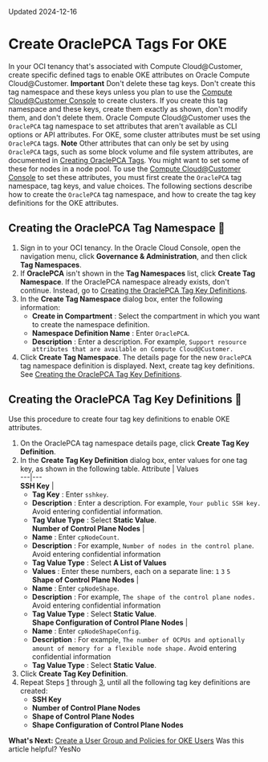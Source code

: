 Updated 2024-12-16
# Create OraclePCA Tags For OKE
In your OCI tenancy that's associated with Compute Cloud@Customer, create specific defined tags to enable OKE attributes on Oracle Compute Cloud@Customer. 
**Important**
Don't delete these tag keys. Don't create this tag namespace and these keys unless you plan to use the [Compute Cloud@Customer Console](https://docs.oracle.com/en-us/iaas/compute-cloud-at-customer/topics/overview/compute-cloud-customer-console.htm#accessing-the-console "Use the Compute Cloud@Customer Console to create and manage compute, storage and other resources on a Compute Cloud@Customer infrastructure.") to create clusters. If you create this tag namespace and these keys, create them exactly as shown, don't modify them, and don't delete them.
Oracle Compute Cloud@Customer uses the `OraclePCA` tag namespace to set attributes that aren't available as CLI options or API attributes. For OKE, some cluster attributes must be set using `OraclePCA` tags.
**Note**
Other attributes that can only be set by using `OraclePCA` tags, such as some block volume and file system attributes, are documented in [Creating OraclePCA Tags](https://docs.oracle.com/en-us/iaas/compute-cloud-at-customer/topics/tags/creating_oraclepca_tags.htm#creating_oraclepca_tags "On Oracle Compute Cloud@Customer you can use the OraclePCA tag namespace to enable resource attributes that aren't available as CLI options or API attributes."). You might want to set some of these for nodes in a node pool.
To use the [Compute Cloud@Customer Console](https://docs.oracle.com/en-us/iaas/compute-cloud-at-customer/topics/overview/compute-cloud-customer-console.htm#accessing-the-console "Use the Compute Cloud@Customer Console to create and manage compute, storage and other resources on a Compute Cloud@Customer infrastructure.") to set these attributes, you must first create the `OraclePCA` tag namespace, tag keys, and value choices.
The following sections describe how to create the `OraclePCA` tag namespace, and how to create the tag key definitions for the OKE attributes.
## Creating the OraclePCA Tag Namespace 🔗 
  1. Sign in to your OCI tenancy. In the Oracle Cloud Console, open the navigation menu, click **Governance & Administration**, and then click **Tag Namespaces**.
  2. If **OraclePCA** isn't shown in the **Tag Namespaces** list, click **Create Tag Namespace**.
If the OraclePCA namespace already exists, don't continue. Instead, go to [Creating the OraclePCA Tag Key Definitions](https://docs.oracle.com/en-us/iaas/compute-cloud-at-customer/topics/oke/oke-creating_oraclepca_tags.htm#creating_oraclepca_tags__oke-tag-definitions).
  3. In the **Create Tag Namespace** dialog box, enter the following information:
     * **Create in Compartment** : Select the compartment in which you want to create the namespace definition.
     * **Namespace Definition Name** : Enter `OraclePCA`.
     * **Description** : Enter a description. For example, `Support resource attributes that are available on Compute Cloud@Customer.`
  4. Click **Create Tag Namespace**.
The details page for the new `OraclePCA` tag namespace definition is displayed.
Next, create tag key definitions. See [Creating the OraclePCA Tag Key Definitions](https://docs.oracle.com/en-us/iaas/compute-cloud-at-customer/topics/oke/oke-creating_oraclepca_tags.htm#creating_oraclepca_tags__oke-tag-definitions).


## Creating the OraclePCA Tag Key Definitions 🔗 
Use this procedure to create four tag key definitions to enable OKE attributes.
  1. On the OraclePCA tag namespace details page, click **Create Tag Key Definition**.
  2. In the **Create Tag Key Definition** dialog box, enter values for one tag key, as shown in the following table.
Attribute | Values  
---|---  
**SSH Key** | 
     * **Tag Key** : Enter `sshkey`.
     * **Description** : Enter a description. For example, `Your public SSH key.` Avoid entering confidential information.
     * **Tag Value Type** : Select **Static Value**.  
**Number of Control Plane Nodes** | 
     * **Name** : Enter `cpNodeCount`.
     * **Description** : For example, `Number of nodes in the control plane`. Avoid entering confidential information
     * **Tag Value Type** : Select **A List of Values**
     * **Values** : Enter these numbers, each on a separate line:  `1` `3` `5`  
**Shape of Control Plane Nodes** | 
     * **Name** : Enter `cpNodeShape`.
     * **Description** : For example, `The shape of the control plane nodes.` Avoid entering confidential information
     * **Tag Value Type** : Select **Static Value**.  
**Shape Configuration of Control Plane Nodes** | 
     * **Name** : Enter `cpNodeShapeConfig`.
     * **Description** : For example, `The number of OCPUs and optionally amount of memory for a flexible node shape.` Avoid entering confidential information
     * **Tag Value Type** : Select **Static Value**.  
  3. Click **Create Tag Key Definition**.
  4. Repeat Steps [1](https://docs.oracle.com/en-us/iaas/compute-cloud-at-customer/topics/oke/oke-creating_oraclepca_tags.htm#creating_oraclepca_tags__click-create-definition) through [3](https://docs.oracle.com/en-us/iaas/compute-cloud-at-customer/topics/oke/oke-creating_oraclepca_tags.htm#creating_oraclepca_tags__click-create-tag-key), until all the following tag key definitions are created:
     * **SSH Key**
     * **Number of Control Plane Nodes**
     * **Shape of Control Plane Nodes**
     * **Shape Configuration of Control Plane Nodes**


**What's Next:**
[Create a User Group and Policies for OKE Users](https://docs.oracle.com/en-us/iaas/compute-cloud-at-customer/topics/oke/create-a-user-group-and-policies-that-authorize-members-to-use-oke.htm#create-a-user-group-and-policies-that-authorize-members-to-use-oke "In your OCI tenancy that's associated with Compute Cloud@Customer, create a user group and policies that authorize users to use OKE.")
Was this article helpful?
YesNo

